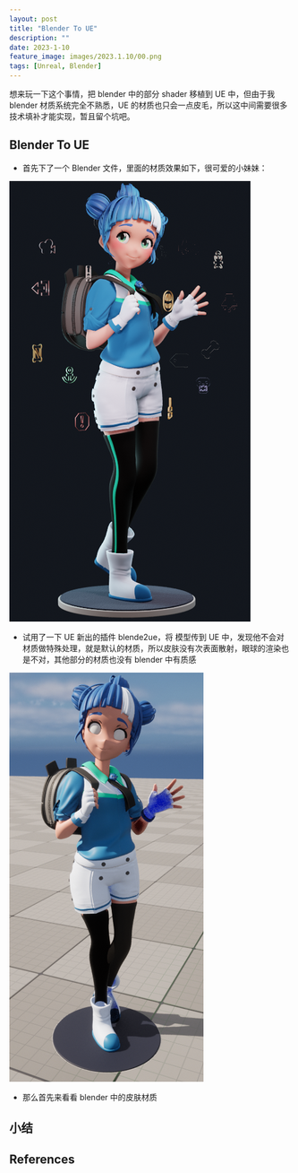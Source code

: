```yaml
---
layout: post
title: "Blender To UE"
description: ""
date: 2023-1-10
feature_image: images/2023.1.10/00.png
tags: [Unreal, Blender]
---
```


想来玩一下这个事情，把 blender 中的部分 shader 移植到 UE 中，但由于我 blender 材质系统完全不熟悉，UE 的材质也只会一点皮毛，所以这中间需要很多技术填补才能实现，暂且留个坑吧。

<!--more-->

## Blender To UE

- 首先下了一个 Blender 文件，里面的材质效果如下，很可爱的小妹妹：

![](../images/2023.1.10/0.png)

- 试用了一下 UE 新出的插件 blende2ue，将 模型传到 UE 中，发现他不会对材质做特殊处理，就是默认的材质，所以皮肤没有次表面散射，眼球的渲染也是不对，其他部分的材质也没有 blender 中有质感

![](../images/2023.1.10/1.png)

- 那么首先来看看 blender 中的皮肤材质



## 小结

## References